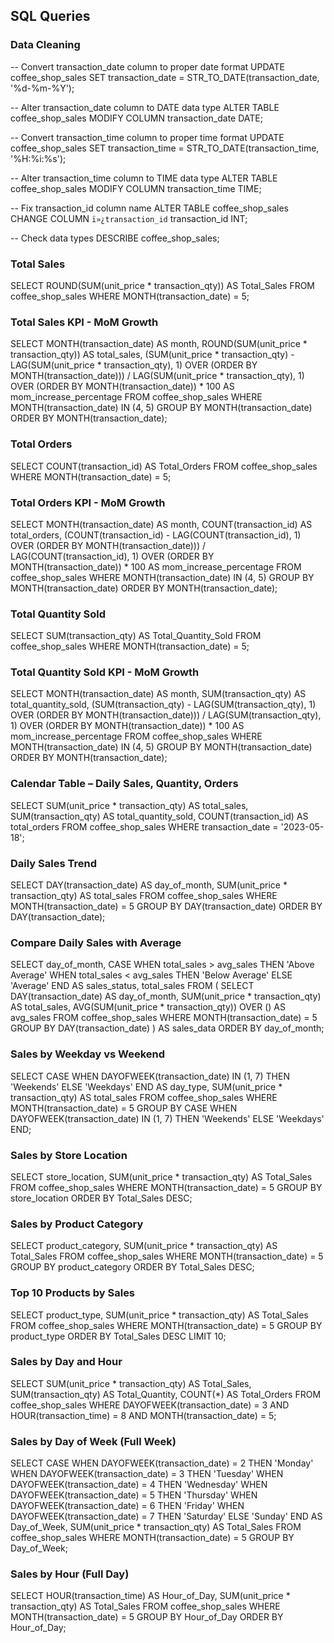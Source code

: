 ## SQL Queries

### Data Cleaning

-- Convert transaction_date column to proper date format
UPDATE coffee_shop_sales
SET transaction_date = STR_TO_DATE(transaction_date, '%d-%m-%Y');

-- Alter transaction_date column to DATE data type
ALTER TABLE coffee_shop_sales
MODIFY COLUMN transaction_date DATE;

-- Convert transaction_time column to proper time format
UPDATE coffee_shop_sales
SET transaction_time = STR_TO_DATE(transaction_time, '%H:%i:%s');

-- Alter transaction_time column to TIME data type
ALTER TABLE coffee_shop_sales
MODIFY COLUMN transaction_time TIME;

-- Fix transaction_id column name
ALTER TABLE coffee_shop_sales
CHANGE COLUMN `ï»¿transaction_id` transaction_id INT;

-- Check data types
DESCRIBE coffee_shop_sales;

### Total Sales

SELECT ROUND(SUM(unit_price * transaction_qty)) AS Total_Sales 
FROM coffee_shop_sales 
WHERE MONTH(transaction_date) = 5;

### Total Sales KPI - MoM Growth

SELECT 
    MONTH(transaction_date) AS month,
    ROUND(SUM(unit_price * transaction_qty)) AS total_sales,
    (SUM(unit_price * transaction_qty) - LAG(SUM(unit_price * transaction_qty), 1)
    OVER (ORDER BY MONTH(transaction_date))) / LAG(SUM(unit_price * transaction_qty), 1) 
    OVER (ORDER BY MONTH(transaction_date)) * 100 AS mom_increase_percentage
FROM coffee_shop_sales
WHERE MONTH(transaction_date) IN (4, 5)
GROUP BY MONTH(transaction_date)
ORDER BY MONTH(transaction_date);

### Total Orders

SELECT COUNT(transaction_id) AS Total_Orders
FROM coffee_shop_sales 
WHERE MONTH(transaction_date) = 5;

### Total Orders KPI - MoM Growth

SELECT 
    MONTH(transaction_date) AS month,
    COUNT(transaction_id) AS total_orders,
    (COUNT(transaction_id) - LAG(COUNT(transaction_id), 1) 
    OVER (ORDER BY MONTH(transaction_date))) / LAG(COUNT(transaction_id), 1) 
    OVER (ORDER BY MONTH(transaction_date)) * 100 AS mom_increase_percentage
FROM coffee_shop_sales
WHERE MONTH(transaction_date) IN (4, 5)
GROUP BY MONTH(transaction_date)
ORDER BY MONTH(transaction_date);

### Total Quantity Sold

SELECT SUM(transaction_qty) AS Total_Quantity_Sold
FROM coffee_shop_sales 
WHERE MONTH(transaction_date) = 5;

### Total Quantity Sold KPI - MoM Growth

SELECT 
    MONTH(transaction_date) AS month,
    SUM(transaction_qty) AS total_quantity_sold,
    (SUM(transaction_qty) - LAG(SUM(transaction_qty), 1) 
    OVER (ORDER BY MONTH(transaction_date))) / LAG(SUM(transaction_qty), 1) 
    OVER (ORDER BY MONTH(transaction_date)) * 100 AS mom_increase_percentage
FROM coffee_shop_sales
WHERE MONTH(transaction_date) IN (4, 5)
GROUP BY MONTH(transaction_date)
ORDER BY MONTH(transaction_date);

### Calendar Table – Daily Sales, Quantity, Orders

SELECT
    SUM(unit_price * transaction_qty) AS total_sales,
    SUM(transaction_qty) AS total_quantity_sold,
    COUNT(transaction_id) AS total_orders
FROM coffee_shop_sales
WHERE transaction_date = '2023-05-18';

### Daily Sales Trend

SELECT 
    DAY(transaction_date) AS day_of_month,
    SUM(unit_price * transaction_qty) AS total_sales
FROM coffee_shop_sales
WHERE MONTH(transaction_date) = 5
GROUP BY DAY(transaction_date)
ORDER BY DAY(transaction_date);

### Compare Daily Sales with Average

SELECT 
    day_of_month,
    CASE 
        WHEN total_sales > avg_sales THEN 'Above Average'
        WHEN total_sales < avg_sales THEN 'Below Average'
        ELSE 'Average'
    END AS sales_status,
    total_sales
FROM (
    SELECT 
        DAY(transaction_date) AS day_of_month,
        SUM(unit_price * transaction_qty) AS total_sales,
        AVG(SUM(unit_price * transaction_qty)) OVER () AS avg_sales
    FROM coffee_shop_sales
    WHERE MONTH(transaction_date) = 5
    GROUP BY DAY(transaction_date)
) AS sales_data
ORDER BY day_of_month;

### Sales by Weekday vs Weekend

SELECT 
    CASE WHEN DAYOFWEEK(transaction_date) IN (1, 7) THEN 'Weekends' ELSE 'Weekdays' END AS day_type,
    SUM(unit_price * transaction_qty) AS total_sales
FROM coffee_shop_sales
WHERE MONTH(transaction_date) = 5
GROUP BY CASE WHEN DAYOFWEEK(transaction_date) IN (1, 7) THEN 'Weekends' ELSE 'Weekdays' END;

### Sales by Store Location

SELECT store_location, SUM(unit_price * transaction_qty) AS Total_Sales
FROM coffee_shop_sales
WHERE MONTH(transaction_date) = 5
GROUP BY store_location
ORDER BY Total_Sales DESC;

### Sales by Product Category

SELECT product_category, SUM(unit_price * transaction_qty) AS Total_Sales
FROM coffee_shop_sales
WHERE MONTH(transaction_date) = 5
GROUP BY product_category
ORDER BY Total_Sales DESC;

### Top 10 Products by Sales

SELECT product_type, SUM(unit_price * transaction_qty) AS Total_Sales
FROM coffee_shop_sales
WHERE MONTH(transaction_date) = 5
GROUP BY product_type
ORDER BY Total_Sales DESC
LIMIT 10;

### Sales by Day and Hour

SELECT 
    SUM(unit_price * transaction_qty) AS Total_Sales,
    SUM(transaction_qty) AS Total_Quantity,
    COUNT(*) AS Total_Orders
FROM coffee_shop_sales
WHERE DAYOFWEEK(transaction_date) = 3 
  AND HOUR(transaction_time) = 8 
  AND MONTH(transaction_date) = 5;

### Sales by Day of Week (Full Week)

SELECT 
    CASE 
        WHEN DAYOFWEEK(transaction_date) = 2 THEN 'Monday'
        WHEN DAYOFWEEK(transaction_date) = 3 THEN 'Tuesday'
        WHEN DAYOFWEEK(transaction_date) = 4 THEN 'Wednesday'
        WHEN DAYOFWEEK(transaction_date) = 5 THEN 'Thursday'
        WHEN DAYOFWEEK(transaction_date) = 6 THEN 'Friday'
        WHEN DAYOFWEEK(transaction_date) = 7 THEN 'Saturday'
        ELSE 'Sunday'
    END AS Day_of_Week,
    SUM(unit_price * transaction_qty) AS Total_Sales
FROM coffee_shop_sales
WHERE MONTH(transaction_date) = 5
GROUP BY Day_of_Week;

### Sales by Hour (Full Day)

SELECT 
    HOUR(transaction_time) AS Hour_of_Day,
    SUM(unit_price * transaction_qty) AS Total_Sales
FROM coffee_shop_sales
WHERE MONTH(transaction_date) = 5
GROUP BY Hour_of_Day
ORDER BY Hour_of_Day;
